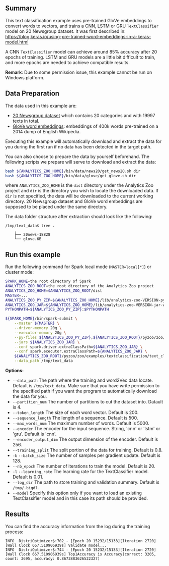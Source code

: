 ## Summary
This text classification example uses pre-trained GloVe embeddings to convert words to vectors,
and trains a CNN, LSTM or GRU `TextClassifier` model on 20 Newsgroup dataset.
It was first described in: https://blog.keras.io/using-pre-trained-word-embeddings-in-a-keras-model.html

A CNN `TextClassifier` model can achieve around 85% accuracy after 20 epochs of training.
LSTM and GRU models are a little bit difficult to train, and more epochs are needed to achieve compatible results.

__Remark__: Due to some permission issue, this example cannot be run on Windows platform.


## Data Preparation
The data used in this example are:
- [20 Newsgroup dataset](http://qwone.com/~jason/20Newsgroups/20news-18828.tar.gz) which contains 20 categories and with 19997 texts in total.
- [GloVe word embeddings](http://nlp.stanford.edu/data/glove.6B.zip): embeddings of 400k words pre-trained on a 2014 dump of English Wikipedia.

Executing this example will automatically download and extract the data for you during the first run if no data has been detected in the target path.

You can also choose to prepare the data by yourself beforehand. The following scripts we prepare will serve to download and extract the data:
```bash
bash ${ANALYTICS_ZOO_HOME}/bin/data/news20/get_news20.sh dir
bash ${ANALYTICS_ZOO_HOME}/bin/data/glove/get_glove.sh dir
```
where `ANALYTICS_ZOO_HOME` is the `dist` directory under the Analytics Zoo project and `dir` is the directory you wish to locate the downloaded data. If `dir` is not specified, the data will be downloaded to the current working directory. 20 Newsgroup dataset and GloVe word embeddings are supposed to be placed under the same directory.

The data folder structure after extraction should look like the following:
```
/tmp/text_data$ tree .
    .
    ├── 20news-18828
    └── glove.6B
```


## Run this example
Run the following command for Spark local mode (`MASTER=local[*]`) or cluster mode:

```bash
SPARK_HOME=the root directory of Spark
ANALYTICS_ZOO_ROOT=the root directory of the Analytics Zoo project
ANALYTICS_ZOO_HOME=$ANALYTICS_ZOO_ROOT/dist
MASTER=...
ANALYTICS_ZOO_PY_ZIP=${ANALYTICS_ZOO_HOME}/lib/analytics-zoo-VERSION-python-api.zip
ANALYTICS_ZOO_JAR=${ANALYTICS_ZOO_HOME}/lib/analytics-zoo-VERSION-jar-with-dependencies.jar
PYTHONPATH=${ANALYTICS_ZOO_PY_ZIP}:$PYTHONPATH

${SPARK_HOME}/bin/spark-submit \
    --master ${MASTER} \
    --driver-memory 20g \
    --executor-memory 20g \
    --py-files ${ANALYTICS_ZOO_PY_ZIP},${ANALYTICS_ZOO_ROOT}/pyzoo/zoo/examples/textclassification/text_classification.py \
    --jars ${ANALYTICS_ZOO_JAR} \
    --conf spark.driver.extraClassPath=${ANALYTICS_ZOO_JAR} \
    --conf spark.executor.extraClassPath=${ANALYTICS_ZOO_JAR} \
    ${ANALYTICS_ZOO_ROOT}/pyzoo/zoo/examples/textclassification/text_classification.py \
    --data_path /tmp/text_data
```
__Options:__
* `--data_path` The path where the training and word2Vec data locate. Default is `/tmp/text_data`. Make sure that you have write permission to the specified path if you want the program to automatically download the data for you.
* `--partition_num` The number of partitions to cut the dataset into. Datault is 4.
* `--token_length` The size of each word vector. Default is 200.
* `--sequence_length` The length of a sequence. Default is 500.
* `--max_words_num` The maximum number of words. Default is 5000.
* `--encoder` The encoder for the input sequence. String, 'cnn' or 'lstm' or 'gru'. Default is 'cnn'.
* `--encoder_output_dim` The output dimension of the encoder. Default is 256.
* `--training_split` The split portion of the data for training. Default is 0.8.
* `-b` `--batch_size` The number of samples per gradient update. Default is 128.
* `--nb_epoch` The number of iterations to train the model. Default is 20.
* `-l` `--learning_rate` The learning rate for the TextClassifier model. Default is 0.01.
* `--log_dir` The path to store training and validation summary. Default is `/tmp/.bigdl`.
* `--model` Specify this option only if you want to load an existing TextClassifier model and in this case its path should be provided.


## Results
You can find the accuracy information from the log during the training process:
```
INFO  DistriOptimizer$:702 - [Epoch 20 15232/15133][Iteration 2720][Wall Clock 667.510906939s] Validate model...
INFO  DistriOptimizer$:744 - [Epoch 20 15232/15133][Iteration 2720][Wall Clock 667.510906939s] Top1Accuracy is Accuracy(correct: 3205, count: 3695, accuracy: 0.8673883626522327)
```
